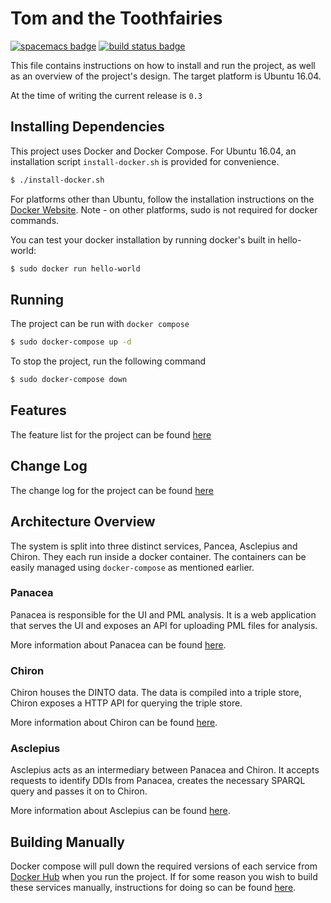# Tom and the Toothfairies
[![spacemacs badge]][spacemacs github] [![build status badge]][circle ci]

This file contains instructions on how to install and run the project, as well
as an overview of the project's design. The target platform is Ubuntu 16.04.

At the time of writing the current release is `0.3`

## Installing Dependencies

This project uses Docker and Docker Compose. For Ubuntu 16.04, an installation
script `install-docker.sh` is provided for convenience.

```bash
$ ./install-docker.sh
```

For platforms other than Ubuntu, follow the installation instructions on
the [Docker Website][install docker ce]. Note - on other platforms, sudo is not
required for docker commands.

You can test your docker installation by running docker's built in hello-world:

```bash
$ sudo docker run hello-world
```

## Running

The project can be run with `docker compose`

```bash
$ sudo docker-compose up -d
```

To stop the project, run the following command

```bash
$ sudo docker-compose down
```

## Features

The feature list for the project can be found [here](./FEATURES.md)

## Change Log

The change log for the project can be found [here](./CHANGELOG.md)


## Architecture Overview

The system is split into three distinct services, Pancea, Asclepius and Chiron.
They each run inside a docker container. The containers can be easily managed
using `docker-compose` as mentioned earlier.

### Panacea

Panacea is responsible for the UI and PML analysis. It is a web application that
serves the UI and exposes an API for uploading PML files for analysis.

More information about Panacea can be found [here](./panacea/README.md).

### Chiron

Chiron houses the DINTO data. The data is compiled into a triple store, Chiron
exposes a HTTP API for querying the triple store.

More information about Chiron can be found [here](./chiron/README.md).

### Asclepius

Asclepius acts as an intermediary between Panacea and Chiron. It accepts
requests to identify DDIs from Panacea, creates the necessary SPARQL query and
passes it on to Chiron.

More information about Asclepius can be found [here](./asclepius/README.org).

## Building Manually

Docker compose will pull down the required versions of each service from [Docker
Hub] when you run the project. If for some reason you wish to build these
services manually, instructions for doing so can be
found [here](./BUILDING_MANUALLY.md).



[spacemacs badge]: https://cdn.rawgit.com/syl20bnr/spacemacs/442d025779da2f62fc86c2082703697714db6514/assets/spacemacs-badge.svg
[spacemacs github]: https://github.com/syl20bnr/spacemacs
[build status badge]: https://img.shields.io/circleci/project/github/tom-and-the-toothfairies/pathways.svg
[circle ci]: https://circleci.com/gh/tom-and-the-toothfairies/pathways
[install docker ce]: https://www.docker.com/community-edition#/download
[docker hub]:  https://hub.docker.com/u/tomtoothfairies/
